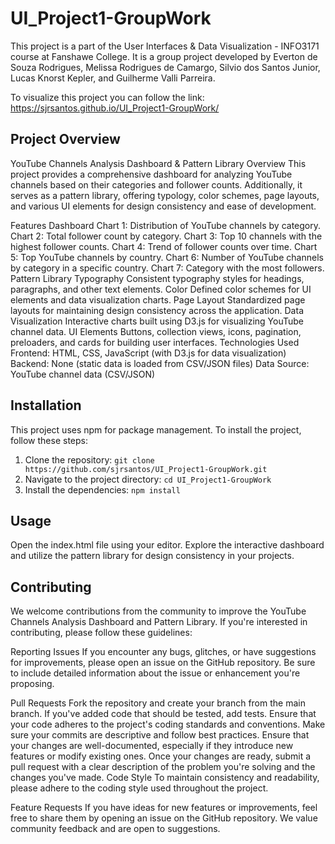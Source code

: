 # UI_Project1-GroupWork

This project is a part of the User Interfaces & Data Visualization - INFO3171 course at Fanshawe College. It is a group project developed by 
Everton de Souza Rodrigues, Melissa Rodrigues de Camargo, Silvio dos Santos Junior, Lucas Knorst Kepler, and Guilherme Valli Parreira.

To visualize this project you can follow the link: https://sjrsantos.github.io/UI_Project1-GroupWork/

## Project Overview

YouTube Channels Analysis Dashboard & Pattern Library
Overview
This project provides a comprehensive dashboard for analyzing YouTube channels based on their categories and follower counts. Additionally, it serves as a pattern library, offering typology, color schemes, page layouts, and various UI elements for design consistency and ease of development.

Features
Dashboard
Chart 1: Distribution of YouTube channels by category.
Chart 2: Total follower count by category.
Chart 3: Top 10 channels with the highest follower counts.
Chart 4: Trend of follower counts over time.
Chart 5: Top YouTube channels by country.
Chart 6: Number of YouTube channels by category in a specific country.
Chart 7: Category with the most followers.
Pattern Library
Typography
Consistent typography styles for headings, paragraphs, and other text elements.
Color
Defined color schemes for UI elements and data visualization charts.
Page Layout
Standardized page layouts for maintaining design consistency across the application.
Data Visualization
Interactive charts built using D3.js for visualizing YouTube channel data.
UI Elements
Buttons, collection views, icons, pagination, preloaders, and cards for building user interfaces.
Technologies Used
Frontend: HTML, CSS, JavaScript (with D3.js for data visualization)
Backend: None (static data is loaded from CSV/JSON files)
Data Source: YouTube channel data (CSV/JSON)

## Installation

This project uses npm for package management. To install the project, follow these steps:

1. Clone the repository: `git clone https://github.com/sjrsantos/UI_Project1-GroupWork.git`
2. Navigate to the project directory: `cd UI_Project1-GroupWork`
3. Install the dependencies: `npm install`

## Usage

Open the index.html file using your editor.
Explore the interactive dashboard and utilize the pattern library for design consistency in your projects.

## Contributing

We welcome contributions from the community to improve the YouTube Channels Analysis Dashboard and Pattern Library. If you're interested in contributing, please follow these guidelines:

Reporting Issues
If you encounter any bugs, glitches, or have suggestions for improvements, please open an issue on the GitHub repository. Be sure to include detailed information about the issue or enhancement you're proposing.

Pull Requests
Fork the repository and create your branch from the main branch.
If you've added code that should be tested, add tests.
Ensure that your code adheres to the project's coding standards and conventions.
Make sure your commits are descriptive and follow best practices.
Ensure that your changes are well-documented, especially if they introduce new features or modify existing ones.
Once your changes are ready, submit a pull request with a clear description of the problem you're solving and the changes you've made.
Code Style
To maintain consistency and readability, please adhere to the coding style used throughout the project.

Feature Requests
If you have ideas for new features or improvements, feel free to share them by opening an issue on the GitHub repository. We value community feedback and are open to suggestions.
